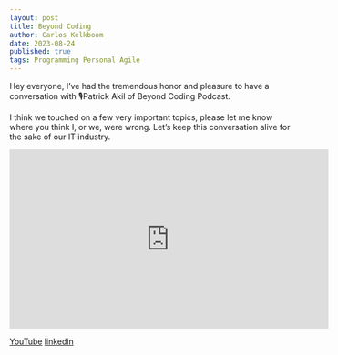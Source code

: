 ```yaml
---
layout: post
title: Beyond Coding 
author: Carlos Kelkboom
date: 2023-08-24
published: true
tags: Programming Personal Agile
---
```

Hey everyone, I’ve had the tremendous honor and pleasure to have a conversation with 🎙Patrick Akil of Beyond Coding Podcast.

I think we touched on a few very important topics, please let me know where you think I, or we, were wrong. Let’s keep this conversation alive for the sake of our IT industry.

<iframe width="560" height="315" src="https://www.youtube-nocookie.com/embed/6QfyY9ffz6M?si=diDL6H-g_g3ubbrE" title="YouTube video player" frameborder="0" allow="accelerometer; autoplay; clipboard-write; encrypted-media; gyroscope; picture-in-picture; web-share" allowfullscreen></iframe>

[YouTube](https://www.youtube.com/watch?v=6QfyY9ffz6M)
[linkedin](https://www.linkedin.com/posts/carlos-k-4016b8225_innovation-and-disruption-through-software-activity-7099278724696567808-wOij?utm_source=share&utm_medium=member_desktop)